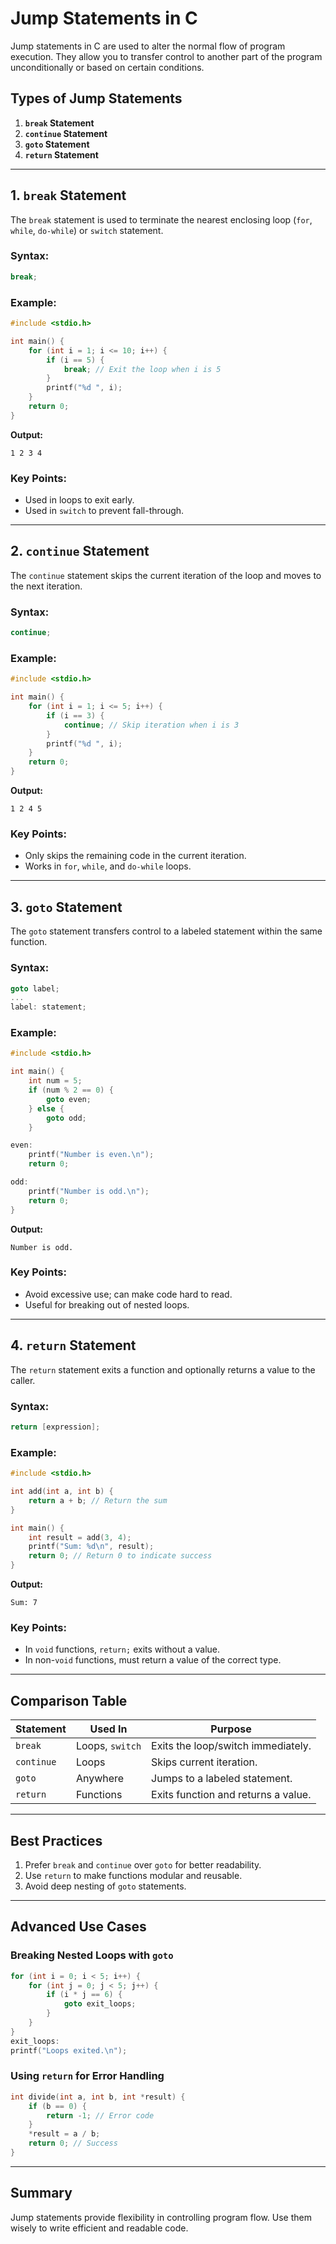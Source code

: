
# Jump Statements in C

Jump statements in C are used to alter the normal flow of program execution. They allow you to transfer control to another part of the program unconditionally or based on certain conditions.

## Types of Jump Statements

1. **`break` Statement**
2. **`continue` Statement**
3. **`goto` Statement**
4. **`return` Statement**

---

## 1. `break` Statement
The `break` statement is used to terminate the nearest enclosing loop (`for`, `while`, `do-while`) or `switch` statement.

### Syntax:
```c
break;
```

### Example:
```c
#include <stdio.h>

int main() {
    for (int i = 1; i <= 10; i++) {
        if (i == 5) {
            break; // Exit the loop when i is 5
        }
        printf("%d ", i);
    }
    return 0;
}
```
**Output:**
```
1 2 3 4
```

### Key Points:
- Used in loops to exit early.
- Used in `switch` to prevent fall-through.

---

## 2. `continue` Statement
The `continue` statement skips the current iteration of the loop and moves to the next iteration.

### Syntax:
```c
continue;
```

### Example:
```c
#include <stdio.h>

int main() {
    for (int i = 1; i <= 5; i++) {
        if (i == 3) {
            continue; // Skip iteration when i is 3
        }
        printf("%d ", i);
    }
    return 0;
}
```
**Output:**
```
1 2 4 5
```

### Key Points:
- Only skips the remaining code in the current iteration.
- Works in `for`, `while`, and `do-while` loops.

---

## 3. `goto` Statement
The `goto` statement transfers control to a labeled statement within the same function.

### Syntax:
```c
goto label;
...
label: statement;
```

### Example:
```c
#include <stdio.h>

int main() {
    int num = 5;
    if (num % 2 == 0) {
        goto even;
    } else {
        goto odd;
    }

even:
    printf("Number is even.\n");
    return 0;

odd:
    printf("Number is odd.\n");
    return 0;
}
```
**Output:**
```
Number is odd.
```

### Key Points:
- Avoid excessive use; can make code hard to read.
- Useful for breaking out of nested loops.

---

## 4. `return` Statement
The `return` statement exits a function and optionally returns a value to the caller.

### Syntax:
```c
return [expression];
```

### Example:
```c
#include <stdio.h>

int add(int a, int b) {
    return a + b; // Return the sum
}

int main() {
    int result = add(3, 4);
    printf("Sum: %d\n", result);
    return 0; // Return 0 to indicate success
}
```
**Output:**
```
Sum: 7
```

### Key Points:
- In `void` functions, `return;` exits without a value.
- In non-`void` functions, must return a value of the correct type.

---

## Comparison Table
| Statement   | Used In          | Purpose                                  |
|-------------|------------------|------------------------------------------|
| `break`     | Loops, `switch`  | Exits the loop/switch immediately.       |
| `continue`  | Loops            | Skips current iteration.                 |
| `goto`      | Anywhere         | Jumps to a labeled statement.            |
| `return`    | Functions        | Exits function and returns a value.      |

---

## Best Practices
1. Prefer `break` and `continue` over `goto` for better readability.
2. Use `return` to make functions modular and reusable.
3. Avoid deep nesting of `goto` statements.

---

## Advanced Use Cases
### Breaking Nested Loops with `goto`
```c
for (int i = 0; i < 5; i++) {
    for (int j = 0; j < 5; j++) {
        if (i * j == 6) {
            goto exit_loops;
        }
    }
}
exit_loops:
printf("Loops exited.\n");
```

### Using `return` for Error Handling
```c
int divide(int a, int b, int *result) {
    if (b == 0) {
        return -1; // Error code
    }
    *result = a / b;
    return 0; // Success
}
```

---

## Summary
Jump statements provide flexibility in controlling program flow. Use them wisely to write efficient and readable code.
```